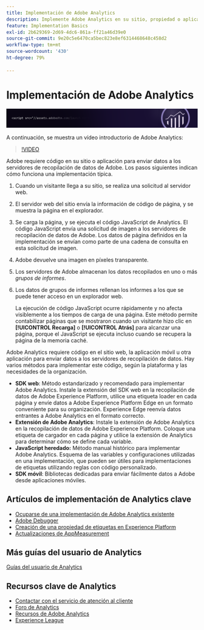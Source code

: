 ```yaml
---
title: Implementación de Adobe Analytics
description: Implemente Adobe Analytics en su sitio, propiedad o aplicación.
feature: Implementation Basics
exl-id: 2b629369-2d69-4dc6-861a-ff21a46d39e0
source-git-commit: 9e20c5e6470ca5bec823e8ef6314468648c458d2
workflow-type: tm+mt
source-wordcount: '430'
ht-degree: 79%

---
```


# Implementación de Adobe Analytics

![Banner](../../assets/doc_banner_implement.png)

A continuación, se muestra un vídeo introductorio de Adobe Analytics:

>[!VIDEO](https://video.tv.adobe.com/v/27429/?quality=12)

Adobe requiere código en su sitio o aplicación para enviar datos a los servidores de recopilación de datos de Adobe. Los pasos siguientes indican cómo funciona una implementación típica.

1. Cuando un visitante llega a su sitio, se realiza una solicitud al servidor web.
2. El servidor web del sitio envía la información de código de página, y se muestra la página en el explorador.
3. Se carga la página, y se ejecuta el código JavaScript de Analytics.
El código JavaScript envía una solicitud de imagen a los servidores de recopilación de datos de Adobe. Los datos de página definidos en la implementación se envían como parte de una cadena de consulta en esta solicitud de imagen.

4. Adobe devuelve una imagen en píxeles transparente.
5. Los servidores de Adobe almacenan los datos recopilados en uno o más *grupos de informes*.
6. Los datos de grupos de informes rellenan los informes a los que se puede tener acceso en un explorador web.

   La ejecución de código JavaScript ocurre rápidamente y no afecta visiblemente a los tiempos de carga de una página. Este método permite contabilizar páginas que se mostraron cuando un visitante hizo clic en **[!UICONTROL Recarga]** o **[!UICONTROL Atrás]** para alcanzar una página, porque el JavaScript se ejecuta incluso cuando se recupera la página de la memoria caché.

Adobe Analytics requiere código en el sitio web, la aplicación móvil u otra aplicación para enviar datos a los servidores de recopilación de datos. Hay varios métodos para implementar este código, según la plataforma y las necesidades de la organización.

* **SDK web**: Método estandarizado y recomendado para implementar Adobe Analytics. Instale la extensión del SDK web en la recopilación de datos de Adobe Experience Platform, utilice una etiqueta loader en cada página y envíe datos a Adobe Experience Platform Edge en un formato conveniente para su organización. Experience Edge reenvía datos entrantes a Adobe Analytics en el formato correcto.
* **Extensión de Adobe Analytics**: Instale la extensión de Adobe Analytics en la recopilación de datos de Adobe Experience Platform. Coloque una etiqueta de cargador en cada página y utilice la extensión de Analytics para determinar cómo se define cada variable.
* **JavaScript heredado:** Método manual histórico para implementar Adobe Analytics. Esquema de las variables y configuraciones utilizadas en una implementación, que pueden ser útiles para implementaciones de etiquetas utilizando reglas con código personalizado.
* **SDK móvil**: Bibliotecas dedicadas para enviar fácilmente datos a Adobe desde aplicaciones móviles.

## Artículos de implementación de Analytics clave

* [Ocuparse de una implementación de Adobe Analytics existente](/help/implement/prepare/existing-implementation.md)
* [Adobe Debugger](validate/debugger.md)
* [Creación de una propiedad de etiquetas en Experience Platform](launch/create-analytics-property.md)
* [Actualizaciones de AppMeasurement](appmeasurement-updates.md)

## Más guías del usuario de Analytics

[Guías del usuario de Analytics](https://experienceleague.adobe.com/docs/analytics.html?lang=es)

## Recursos clave de Analytics

* [Contactar con el servicio de atención al cliente](https://experienceleague.adobe.com/?support-solution=Analytics&amp;lang=es#support)
* [Foro de Analytics](https://forums.adobe.com/community/experience-cloud/analytics-cloud/analytics)
* [Recursos de Adobe Analytics](https://experienceleaguecommunities.adobe.com/t5/adobe-analytics-discussions/adobe-analytics-resources/m-p/276666?profile.language=es)
* [Experience League](https://experienceleague.adobe.com/?lang=es#home)
